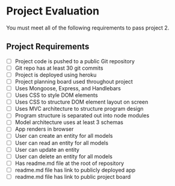 # Project Evaluation

You must meet all of the following requirements to pass project 2.

## Project Requirements

- [ ] Project code is pushed to a public Git repository
- [ ] Git repo has at least 30 git commits
- [ ] Project is deployed using heroku
- [ ] Project planning board used throughout project
- [ ] Uses Mongoose, Express, and Handlebars
- [ ] Uses CSS to style DOM elements
- [ ] Uses CSS to structure DOM element layout on screen
- [ ] Uses MVC architecture to structure program design
- [ ] Program structure is separated out into node modules
- [ ] Model architecture uses at least 3 schemas
- [ ] App renders in browser
- [ ] User can create an entity for all models
- [ ] User can read   an entity for all models
- [ ] User can update an entity
- [ ] User can delete an entity for all models
- [ ] Has readme.md file at the root of repository
- [ ] readme.md file has link to publicly deployed app  
- [ ] readme.md file has link to public project board
